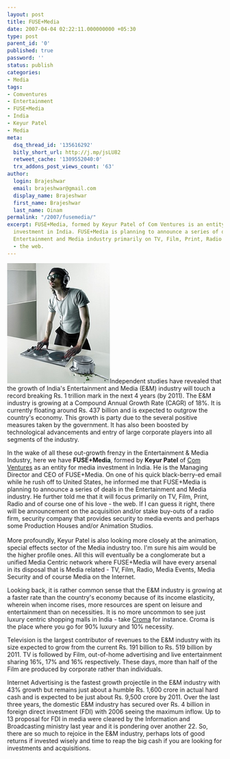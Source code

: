 ```yaml
---
layout: post
title: FUSE+Media
date: 2007-04-04 02:22:11.000000000 +05:30
type: post
parent_id: '0'
published: true
password: ''
status: publish
categories:
- Media
tags:
- Comventures
- Entertainment
- FUSE+Media
- India
- Keyur Patel
- Media
meta:
  dsq_thread_id: '135616292'
  bitly_short_url: http://j.mp/jsLU82
  retweet_cache: '1309552040:0'
  trx_addons_post_views_count: '63'
author:
  login: Brajeshwar
  email: brajeshwar@gmail.com
  display_name: Brajeshwar
  first_name: Brajeshwar
  last_name: Oinam
permalink: "/2007/fusemedia/"
excerpt: FUSE+Media, formed by Keyur Patel of Com Ventures is an entity for media
  investment in India. FUSE+Media is planning to announce a series of deals in the
  Entertainment and Media industry primarily on TV, Film, Print, Radio and of course
  - the web.
---
```

<p><img src="/static/2007/04/entertainment-media.jpg" alt="Entertainment and Media" />Independent studies have revealed that the growth of India's Entertainment and Media (E&M) industry will touch a record breaking Rs. 1 trillion mark in the next 4 years (by 2011). The E&M industry is growing at a Compound Annual Growth Rate (CAGR) of 18%. It is currently floating around Rs. 437 billion and is expected to outgrow the country's economy. This growth is party due to the several positive measures taken by the government. It has also been boosted by technological advancements and entry of large corporate players into all segments of the industry.</p>
<p>In the wake of all these out-growth frenzy in the Entertainment & Media Industry, here we have <strong>FUSE+Media</strong>, formed by <strong>Keyur Patel</strong> of <a href="http://www.comventures.com/">Com Ventures</a> as an entity for media investment in India. He is the Managing Director and CEO of FUSE+Media. On one of his quick black-berry-ed email while he rush off to United States, he informed me that FUSE+Media is planning to announce a series of deals in the Entertainment and Media industry. He further told me that it will focus primarily on TV, Film, Print, Radio and of course one of his love - the web. If I can guess it right, there will be announcement on the acquisition and/or stake buy-outs of a radio firm, security company that provides security to media events and perhaps some Production Houses and/or Animation Studios.<br />
<br />
More profoundly, Keyur Patel is also looking more closely at the animation, special effects sector of the Media industry too. I'm sure his aim would be the higher profile ones. All this will eventually be a conglomerate but a unified Media Centric network where FUSE+Media will have every arsenal in its disposal that is Media related - TV, Film, Radio, Media Events, Media Security and of course Media on the Internet.</p>
<p>Looking back, it is rather common sense that the E&M industry is growing at a faster rate than the country's economy because of its income elasticity, wherein when income rises, more resources are spent on leisure and entertainment than on necessities. It is no more uncommon to see just luxury centric shopping malls in India - take <a href="http://www.flickr.com/photos/brajeshwar/416194545/">Croma</a> for instance. Croma is the place where you go for 90% luxury and 10% necessity.</p>
<p>Television is the largest contributor of revenues to the E&M industry with its size expected to grow from the current Rs. 191 billion to Rs. 519 billion by 2011. TV is followed by Film, out-of-home advertising and live entertainment sharing 16%, 17% and 16% respectively. These days, more than half of the Film are produced by corporate rather than individuals.</p>
<p>Internet Advertising is the fastest growth projectile in the E&M industry with 43% growth but remains just about a humble Rs. 1,600 crore in actual hard cash and is expected to be just about Rs. 9,500 crore by 2011. Over the last three years, the domestic E&M industry has secured over Rs. 4 billion in foreign direct investment (FDI) with 2006 seeing the maximum inflow. Up to 13 proposal for FDI in media were cleared by the Information and Broadcasting ministry last year and it is pondering over another 22. So, there are so much to rejoice in the E&M industry,  perhaps lots of good returns if invested wisely and time to reap the big cash if you are looking for investments and acquisitions.</p>

